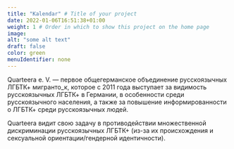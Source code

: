 ```yaml
---
title: "Kalendar" # Title of your project
date: 2022-01-06T16:51:38+01:00
weight: 1 # Order in which to show this project on the home page
image:
alt: "some alt text"
draft: false
color: green
menuIdentifier: none
---
```

Quarteera e. V. — первое общегерманское объединение русскоязычных ЛГБТК+ мигранто_к, которое с 2011 года выступает за видимость русскоязычных ЛГБТК+ в Германии, в особенности среди русскоязычного населения, а также за повышение информированности о ЛГБТК+ среди русскоязычных людей. 

Quarteera видит свою задачу в противодействии множественной дискриминации русскоязычных ЛГБТК+ (из-за их происхождения и сексуальной ориентации/гендерной идентичности).
